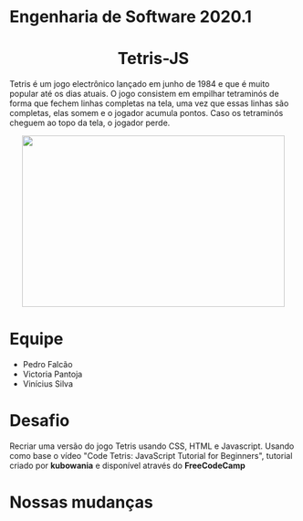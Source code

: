 # Engenharia de Software 2020.1
# <h1 align="center">**Tetris-JS**</h1>

Tetris é um jogo electrônico lançado em junho de 1984 e que é muito popular até os dias atuais. O jogo consistem em empilhar tetraminós de forma que fechem linhas completas na tela, uma vez que essas linhas são completas, elas somem e o jogador acumula pontos. Caso os tetraminós cheguem ao topo da tela, o jogador perde.

<p align="center">
  <img width="460" height="300" src="https://user-images.githubusercontent.com/22911305/111398733-c867c580-86a2-11eb-8d25-9f729cdaaf39.png?w=100">
</p>
                                                                       
# Equipe
<ul>
<li>Pedro Falcão</li>
<li>Victoria Pantoja</li>
<li>Vinícius Silva</li>
</ul>  

# Desafio
Recriar uma versão do jogo Tetris usando CSS, HTML e Javascript. Usando como base o vídeo "Code Tetris: JavaScript Tutorial for Beginners", tutorial criado por **kubowania** e disponível através do **FreeCodeCamp**

# Nossas mudanças
